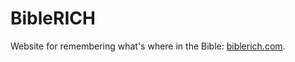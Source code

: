 BibleRICH
=========

Website for remembering what's where in the Bible: [biblerich.com](http://biblerich.com).
